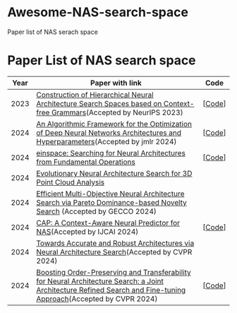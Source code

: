 # Awesome-NAS-search-space
Paper list of NAS serach space
# Paper List of NAS search space



| Year | Paper with link                                              | Code                                                         |
| :--: | ------------------------------------------------------------ | ------------------------------------------------------------ |
| 2023 | [Construction of Hierarchical Neural Architecture Search Spaces based on Context-free Grammars](https://arxiv.org/abs/2211.01842)(Accepted by NeurIPS 2023) | [[Code](https://github.com/automl/hierarchical_nas_construction)]            |
| 2024 | [An Algorithmic Framework for the Optimization of Deep Neural Networks Architectures and Hyperparameters](https://arxiv.org/abs/2303.12797)(Accepted by jmlr 2024)  |   [[Code](https://dragon-tutorial.readthedocs.io/en/latest/index.html)]                                                           |
| 2024 | [einspace: Searching for Neural Architectures from Fundamental Operations](https://arxiv.org/abs/2405.20838) |        [[Code](https://github.com/linusericsson/einspace)]                                                      |
| 2024 | [Evolutionary Neural Architecture Search for 3D Point Cloud Analysis](https://arxiv.org/abs/2408.05556) |                                                             |
| 2024 | [Efficient Multi-Objective Neural Architecture Search via Pareto Dominance-based Novelty Search](https://arxiv.org/abs/2407.20656) (Accepted by GECCO 2024)|                                                            |
| 2024 | [CAP: A Context-Aware Neural Predictor for NAS](https://arxiv.org/abs/2406.02056)(Accepted by IJCAI 2024)  |   [[Code](https://github.com/jihan4431/CAP)]                                                           |
| 2024 | [Towards Accurate and Robust Architectures via Neural Architecture Search](https://arxiv.org/abs/2405.05502)(Accepted by CVPR 2024)  |                                                             |
| 2024 | [Boosting Order-Preserving and Transferability for Neural Architecture Search: a Joint Architecture Refined Search and Fine-tuning Approach](https://arxiv.org/abs/2403.11380)(Accepted by CVPR 2024)  |  [[Code](https://github.com/beichenzbc/Supernet-shifting)]                                                           |
